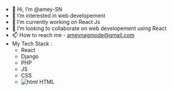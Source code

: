- 👋 Hi, I’m @amey-SN
- 👀 I’m interested in web developement
- 🌱 I’m currently working on React Js 
- 💞️ I’m looking to collaborate on  web developement using React
- 📫 How to reach me - ameynagmode@gmail.com
- My Tech Stack :
  - React
  - Django 
  - PHP
  - JS
  - CSS
  - ![html]('https://pngtree.com/freepng/vector-html-icon_4196393.html') HTML  

<!---
amey-SN/amey-SN is a ✨ special ✨ repository because its `README.md` (this file) appears on your GitHub profile.
You can click the Preview link to take a look at your changes.
--->

